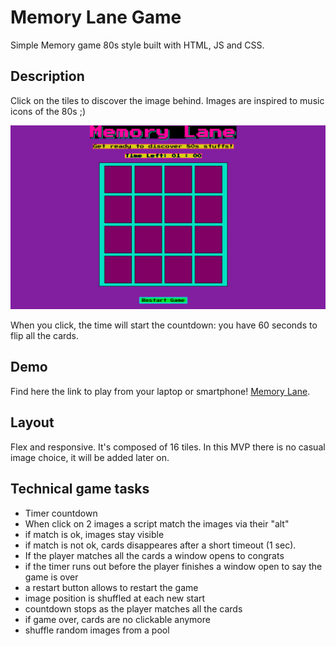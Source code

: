 # Memory Lane Game

Simple Memory game 80s style built with HTML, JS and CSS.

## Description
Click on the tiles to discover the image behind. Images are inspired to music icons of the 80s ;) 

![alt text](start-page.png)

When you click, the time will start the countdown: you have 60 seconds to flip all the cards.

## Demo
Find here the link to play from your laptop or smartphone! 
[Memory Lane](https://lu4n4-ru.github.io/memory-game-80s/).

## Layout
Flex and responsive. It's composed of 16 tiles. In this MVP there is no casual image choice, it will be added later on.

## Technical game tasks 
- Timer countdown
- When click on 2 images a script match the images via their "alt"
- if match is ok, images stay visible
- if match is not ok, cards disappeares after a short timeout (1 sec).
- If the player matches all the cards a window opens to congrats
- if the timer runs out before the player finishes a window open to say the game is over
- a restart button allows to restart the game
- image position is shuffled at each new start
- countdown stops as the player matches all the cards
- if game over, cards are no clickable anymore
- shuffle random images from a pool

